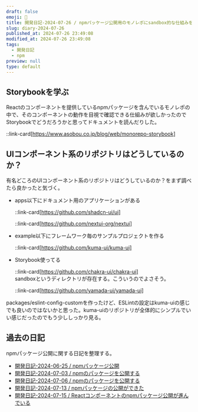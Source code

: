 ```yaml
---
draft: false
emoji: 🚵
title: 開発日記-2024-07-26 / npmパッケージ公開用のモノレポにsandbox的な仕組みを取り入れたいと思った
slug: diary-2024-07-26
published_at: 2024-07-26 23:49:08
modified_at: 2024-07-26 23:49:08
tags:
  - 開発日記
  - npm
preview: null
type: default
---
```


## Storybookを学ぶ

Reactのコンポーネントを提供しているnpmパッケージを含んでいるモノレポの中で、そのコンポーネントの動作を目視で確認できる仕組みが欲しかったのでStorybookでどうだろうかと思ってドキュメントを読んだりした。

::link-card[https://www.asobou.co.jp/blog/web/monorepo-storybook]

## UIコンポーネント系のリポジトリはどうしているのか？

有名どころのUIコンポーネント系のリポジトリはどうしているのか？をまず調べたら良かったと気づく。

- apps以下にドキュメント用のアプリケーションがある

  ::link-card[https://github.com/shadcn-ui/ui]

  ::link-card[https://github.com/nextui-org/nextui]

- example以下にフレームワーク毎のサンプルプロジェクトを作る

  ::link-card[https://github.com/kuma-ui/kuma-ui]

- Storybook使ってる

  ::link-card[https://github.com/chakra-ui/chakra-ui]  
  sandboxというディレクトリが存在する。こういうのでよさそう。

  ::link-card[https://github.com/yamada-ui/yamada-ui]

packages/eslint-config-customを作ったけど、ESLintの設定はkuma-uiの感じでも良いのではないかと思った。kuma-uiのリポジトリが全体的にシンプルでいい感じだったのでもう少ししっかり見る。

## 過去の日記

npmパッケージ公開に関する日記を整理する。

- [開発日記-2024-06-25 / npmパッケージ公開](2024-06-25-開発日記.md)
- [開発日記-2024-07-03 / npmのパッケージを公開する](2024-07-03-開発日記.md)
- [開発日記-2024-07-06 / npmのパッケージを公開する](2024-07-06-開発日記.md)
- [開発日記-2024-07-13 / npmパッケージの公開ができた](2024-07-13-開発日記.md)
- [開発日記-2024-07-15 / Reactコンポーネントのnpmパッケージ公開が進んでいる](2024-07-15-開発日記.md)
